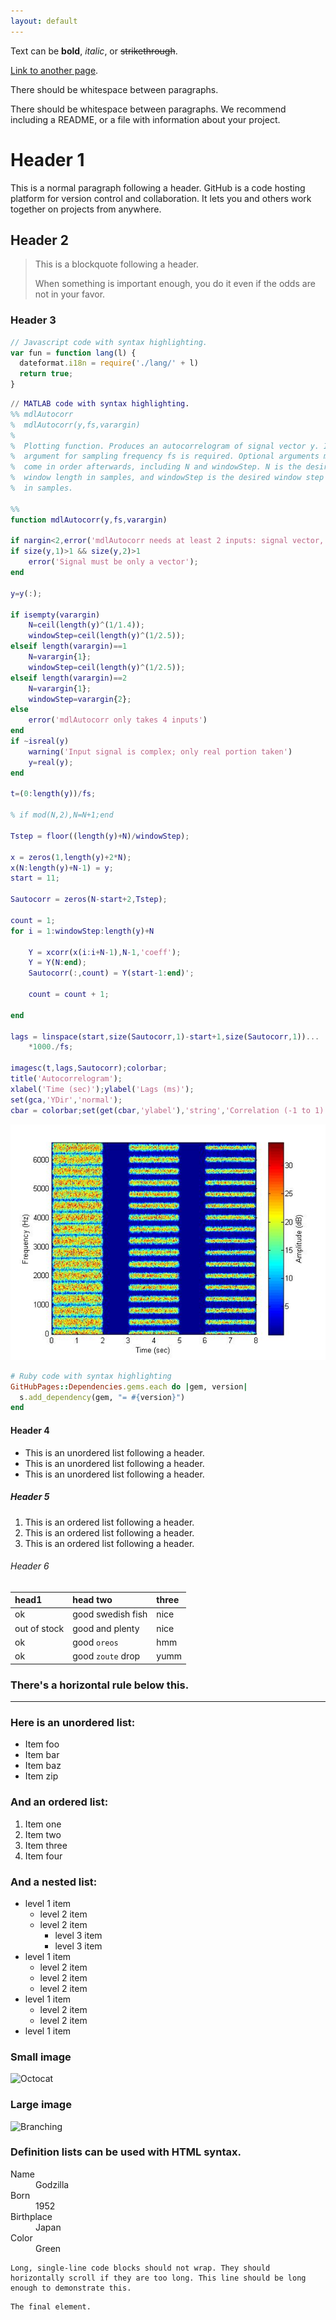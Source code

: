 ```yaml
---
layout: default
---
```


Text can be **bold**, _italic_, or ~~strikethrough~~.

[Link to another page](./another-page.html).

There should be whitespace between paragraphs.

There should be whitespace between paragraphs. We recommend including a README, or a file with information about your project.

# Header 1

This is a normal paragraph following a header. GitHub is a code hosting platform for version control and collaboration. It lets you and others work together on projects from anywhere.

## Header 2

> This is a blockquote following a header.
>
> When something is important enough, you do it even if the odds are not in your favor.

### Header 3

```js
// Javascript code with syntax highlighting.
var fun = function lang(l) {
  dateformat.i18n = require('./lang/' + l)
  return true;
}
```

```matlab
// MATLAB code with syntax highlighting.
%% mdlAutocorr
%  mdlAutocorr(y,fs,varargin)
%
%  Plotting function. Produces an autocorrelogram of signal vector y. Input
%  argument for sampling frequency fs is required. Optional arguments must
%  come in order afterwards, including N and windowStep. N is the desired
%  window length in samples, and windowStep is the desired window step size
%  in samples.

%%
function mdlAutocorr(y,fs,varargin)

if nargin<2,error('mdlAutocorr needs at least 2 inputs: signal vector, and samp. freq.');end
if size(y,1)>1 && size(y,2)>1
    error('Signal must be only a vector');
end

y=y(:);

if isempty(varargin)
    N=ceil(length(y)^(1/1.4));
    windowStep=ceil(length(y)^(1/2.5));
elseif length(varargin)==1
    N=varargin{1};
    windowStep=ceil(length(y)^(1/2.5));
elseif length(varargin)==2
    N=varargin{1};
    windowStep=varargin{2};
else
    error('mdlAutocorr only takes 4 inputs')
end
if ~isreal(y)
    warning('Input signal is complex; only real portion taken')
    y=real(y);
end

t=(0:length(y))/fs;

% if mod(N,2),N=N+1;end

Tstep = floor((length(y)+N)/windowStep);

x = zeros(1,length(y)+2*N);
x(N:length(y)+N-1) = y;
start = 11;

Sautocorr = zeros(N-start+2,Tstep);

count = 1;
for i = 1:windowStep:length(y)+N
    
    Y = xcorr(x(i:i+N-1),N-1,'coeff');
    Y = Y(N:end);
    Sautocorr(:,count) = Y(start-1:end)';
    
    count = count + 1;
    
end

lags = linspace(start,size(Sautocorr,1)-start+1,size(Sautocorr,1))...
    *1000./fs;

imagesc(t,lags,Sautocorr);colorbar;
title('Autocorrelogram');
xlabel('Time (sec)');ylabel('Lags (ms)');
set(gca,'YDir','normal');
cbar = colorbar;set(get(cbar,'ylabel'),'string','Correlation (-1 to 1)');
```
![iter](iterSpec.jpg)

```ruby
# Ruby code with syntax highlighting
GitHubPages::Dependencies.gems.each do |gem, version|
  s.add_dependency(gem, "= #{version}")
end
```

#### Header 4

*   This is an unordered list following a header.
*   This is an unordered list following a header.
*   This is an unordered list following a header.

##### Header 5

1.  This is an ordered list following a header.
2.  This is an ordered list following a header.
3.  This is an ordered list following a header.

###### Header 6

| head1        | head two          | three |
|:-------------|:------------------|:------|
| ok           | good swedish fish | nice  |
| out of stock | good and plenty   | nice  |
| ok           | good `oreos`      | hmm   |
| ok           | good `zoute` drop | yumm  |

### There's a horizontal rule below this.

* * *

### Here is an unordered list:

*   Item foo
*   Item bar
*   Item baz
*   Item zip

### And an ordered list:

1.  Item one
1.  Item two
1.  Item three
1.  Item four

### And a nested list:

- level 1 item
  - level 2 item
  - level 2 item
    - level 3 item
    - level 3 item
- level 1 item
  - level 2 item
  - level 2 item
  - level 2 item
- level 1 item
  - level 2 item
  - level 2 item
- level 1 item

### Small image

![Octocat](https://github.githubassets.com/images/icons/emoji/octocat.png)

### Large image

![Branching](https://guides.github.com/activities/hello-world/branching.png)


### Definition lists can be used with HTML syntax.

<dl>
<dt>Name</dt>
<dd>Godzilla</dd>
<dt>Born</dt>
<dd>1952</dd>
<dt>Birthplace</dt>
<dd>Japan</dd>
<dt>Color</dt>
<dd>Green</dd>
</dl>

```
Long, single-line code blocks should not wrap. They should horizontally scroll if they are too long. This line should be long enough to demonstrate this.
```

```
The final element.
```
